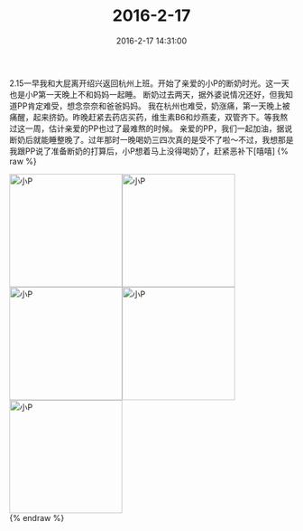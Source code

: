 ﻿---
title: "2016-2-17"
date: 2016-2-17 14:31:00
tags: 文字
categories: 妈妈
---
2.15一早我和大屁离开绍兴返回杭州上班。开始了亲爱的小P的断奶时光。这一天也是小P第一天晚上不和妈妈一起睡。
断奶过去两天，据外婆说情况还好，但我知道PP肯定难受，想念奈奈和爸爸妈妈。
我在杭州也难受，奶涨痛，第一天晚上被痛醒，起来挤奶。昨晚赶紧去药店买药，维生素B6和炒燕麦，双管齐下。等我熬过这一周，估计亲爱的PP也过了最难熬的时候。
亲爱的PP，我们一起加油，据说断奶后就能睡整晚了。过年那时一晚喝奶三四次真的是受不了啦～不过，我想那是我跟PP说了准备断奶的打算后，小P想着马上没得喝奶了，赶紧恶补下[嘻嘻]
{% raw %}
<div style="width:500 px">
<div style="float:left; width:100 px"><img src="/images/微信图片_20171012131351.jpg" width="200" alt="小P"></div>
<div style="float:left; width:100 px"><img src="/images/微信图片_20171012131400.jpg" width="200" alt="小P"></div>
<div style="float:left; width:100 px"><img src="/images/微信图片_20171012131409.jpg" width="200" alt="小P"></div>
<div style="float:left; width:100 px"><img src="/images/微信图片_20171012131416.jpg" width="200" alt="小P"></div>
<div style="float:left; width:100 px"><img src="/images/微信图片_20171012131424.jpg" width="200" alt="小P"></div>
<div style="clear:both"></div>
</div>
{% endraw %}